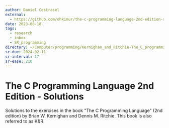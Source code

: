 ```yaml
---
author: Daniel Costrasel
external:
  - https://github.com/ohkimur/the-c-programming-language-2nd-edition-solutions
date: 2023-08-18
tags:
  - research
  - inbox
  - SR_programming
directory: ~/Computer/programming/Kernighan_and_Ritchie-The_C_programming_language/Costrasel-The_C_Programming_Language_Solutions/
sr-due: 2024-02-11
sr-interval: 17
sr-ease: 210
---
```


# The C Programming Language 2nd Edition - Solutions

Solutions to the exercises in the book "The C Programming Language" (2nd
edition) by Brian W. Kernighan and Dennis M. Ritchie. This book is also referred
to as K&R.
